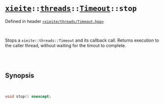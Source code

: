 # [`xieite`](../../../README.md)`::`[`threads`](../../../docs/threads.md)`::`[`Timeout`](../../../docs/threads/Timeout.md)`::stop`
Defined in header [`<xieite/threads/Timeout.hpp>`](../../../include/xieite/threads/Timeout.hpp)

<br/>

Stops a `xieite::threads::Timeout` and its callback call. Returns execution to the caller thread, without waiting for the timout to complete.

<br/><br/>

## Synopsis

<br/>

```cpp
void stop() noexcept;
```
